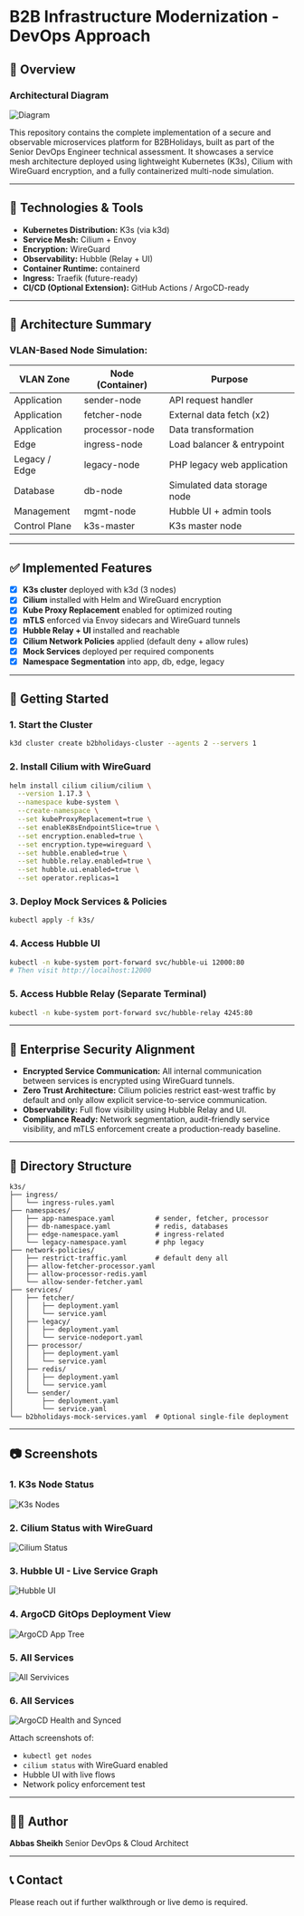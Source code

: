 # B2B Infrastructure Modernization - DevOps Approach

## 📌 Overview

### Architectural Diagram
![Diagram](screenshots/Modern-Architectur-N-Existing.png)

This repository contains the complete implementation of a secure and observable microservices platform for B2BHolidays, built as part of the Senior DevOps Engineer technical assessment. It showcases a service mesh architecture deployed using lightweight Kubernetes (K3s), Cilium with WireGuard encryption, and a fully containerized multi-node simulation.

---

## 🔧 Technologies & Tools

* **Kubernetes Distribution:** K3s (via k3d)
* **Service Mesh:** Cilium + Envoy
* **Encryption:** WireGuard
* **Observability:** Hubble (Relay + UI)
* **Container Runtime:** containerd
* **Ingress:** Traefik (future-ready)
* **CI/CD (Optional Extension):** GitHub Actions / ArgoCD-ready

---

## 🧩 Architecture Summary

### VLAN-Based Node Simulation:

| VLAN Zone     | Node (Container) | Purpose                     |
| ------------- | ---------------- | --------------------------- |
| Application   | sender-node      | API request handler         |
| Application   | fetcher-node     | External data fetch (x2)    |
| Application   | processor-node   | Data transformation         |
| Edge          | ingress-node     | Load balancer & entrypoint  |
| Legacy / Edge | legacy-node      | PHP legacy web application  |
| Database      | db-node          | Simulated data storage node |
| Management    | mgmt-node        | Hubble UI + admin tools     |
| Control Plane | k3s-master       | K3s master node             |

---

## ✅ Implemented Features

* [x] **K3s cluster** deployed with k3d (3 nodes)
* [x] **Cilium** installed with Helm and WireGuard encryption
* [x] **Kube Proxy Replacement** enabled for optimized routing
* [x] **mTLS** enforced via Envoy sidecars and WireGuard tunnels
* [x] **Hubble Relay + UI** installed and reachable
* [x] **Cilium Network Policies** applied (default deny + allow rules)
* [x] **Mock Services** deployed per required components
* [x] **Namespace Segmentation** into app, db, edge, legacy

---

## 🚀 Getting Started

### 1. Start the Cluster

```bash
k3d cluster create b2bholidays-cluster --agents 2 --servers 1
```

### 2. Install Cilium with WireGuard

```bash
helm install cilium cilium/cilium \
  --version 1.17.3 \
  --namespace kube-system \
  --create-namespace \
  --set kubeProxyReplacement=true \
  --set enableK8sEndpointSlice=true \
  --set encryption.enabled=true \
  --set encryption.type=wireguard \
  --set hubble.enabled=true \
  --set hubble.relay.enabled=true \
  --set hubble.ui.enabled=true \
  --set operator.replicas=1
```

### 3. Deploy Mock Services & Policies

```bash
kubectl apply -f k3s/
```

### 4. Access Hubble UI

```bash
kubectl -n kube-system port-forward svc/hubble-ui 12000:80
# Then visit http://localhost:12000
```

### 5. Access Hubble Relay (Separate Terminal)

```bash
kubectl -n kube-system port-forward svc/hubble-relay 4245:80
```

---

## 🔐 Enterprise Security Alignment

* **Encrypted Service Communication:** All internal communication between services is encrypted using WireGuard tunnels.
* **Zero Trust Architecture:** Cilium policies restrict east-west traffic by default and only allow explicit service-to-service communication.
* **Observability:** Full flow visibility using Hubble Relay and UI.
* **Compliance Ready:** Network segmentation, audit-friendly service visibility, and mTLS enforcement create a production-ready baseline.

---

## 📁 Directory Structure

```
k3s/
├── ingress/
│   └── ingress-rules.yaml
├── namespaces/
│   ├── app-namespace.yaml          # sender, fetcher, processor
│   ├── db-namespace.yaml           # redis, databases
│   ├── edge-namespace.yaml         # ingress-related
│   └── legacy-namespace.yaml       # php legacy
├── network-policies/
│   ├── restrict-traffic.yaml       # default deny all
│   ├── allow-fetcher-processor.yaml
│   ├── allow-processor-redis.yaml
│   └── allow-sender-fetcher.yaml
├── services/
│   ├── fetcher/
│   │   ├── deployment.yaml
│   │   └── service.yaml
│   ├── legacy/
│   │   ├── deployment.yaml
│   │   └── service-nodeport.yaml
│   ├── processor/
│   │   ├── deployment.yaml
│   │   └── service.yaml
│   ├── redis/
│   │   ├── deployment.yaml
│   │   └── service.yaml
│   └── sender/
│       ├── deployment.yaml
│       └── service.yaml
└── b2bholidays-mock-services.yaml  # Optional single-file deployment
```

---

## 📷 Screenshots

### 1. K3s Node Status
![K3s Nodes](screenshots/Nodes.png)

### 2. Cilium Status with WireGuard
![Cilium Status](screenshots/cilium-status.png)

### 3. Hubble UI - Live Service Graph
![Hubble UI](screenshots/hubble-ui-network-flow-kube-system-identity-1239.png)

### 4. ArgoCD GitOps Deployment View
![ArgoCD App Tree](screenshots/AgroCD-insight-app.png)

### 5. All Services
![All Servivices](screenshots/All-services.png)

### 6. All Services
![ArgoCD Health and Synced](screenshots/Agrocd-health-synced.png)

Attach screenshots of:

* `kubectl get nodes`
* `cilium status` with WireGuard enabled
* Hubble UI with live flows
* Network policy enforcement test

---

## 👨‍💻 Author

**Abbas Sheikh**
Senior DevOps & Cloud Architect

---

## 📞 Contact

Please reach out if further walkthrough or live demo is required.
